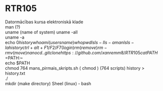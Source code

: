 # RTR105
Datormācības kursa elektroniskā klade  
      man (?)  
      uname  (name of system)
      uname -all  
      uname -a  
      echo $0  
      history  
     whoami (users name)   
     who  
     pwd  
     ls  
     ls -l  
     ls -a  
     man ls  
     ls -la  
     history  
   ctrl+alt+F1/F2/F7   (login)  
   rm (remove)   
   rm -r   
   mv (move)   
   nano  
   cd ..  
   git clone https://github.com/xanremm8/RTR105   
   cat   
   PATH=$PATH:~  
     echo $PATH  
     chmod 764 mans_pirmais_skripts.sh ( chmod )  (764 scripts) 
     history > history.txt   
./    
mkdir (make directory)
Sheel (linux) - bash  

